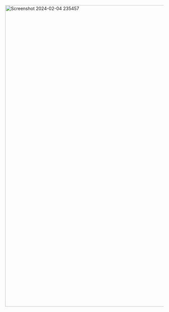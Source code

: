 <img width="960" alt="Screenshot 2024-02-04 235457" src="https://github.com/AdityaKrSingh26/ForecastFinder/assets/128071145/591f6b96-026d-45b0-90bf-1adf232f0251">
